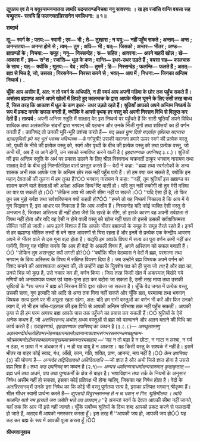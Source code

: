 **द्युपतय एव ते न ययुरन्तमनन्ततया** **त्वमपि यदन्तराण्डनिचया ननु सावरणा: ।** **ख इव रजांसि वान्ति वयसा सह यच्छ्रुतय-** **स्त्वयि हि फलन्त्यतन्निरसनेन भवन्निधना: ॥ १॥** 

**शब्दार्थ** 

**द्यु—** **स्वर्ग के** **; पतय:—** **स्वामी** **; एव—** **भी** **; ते—** **तुश्हारा** **; न ययु:—** **नहीं पहुँच सकते** **; अन्तम्—** **अन्त** **; अनन्ततया—** **अनन्त होने** **से** **; त्वम्—** **तुम** **; अपि—** **भी** **; यत्—** **जिसको** **; अन्तर—** **भीतर** **; अण्ड—** **ब्रह्माण्डों के** **; निचया:—** **समूह** **; ननु—** **निस्सन्देह** **; स—** **सहित** **; आवरना:—** **अपने बाहरी खोल** **; खे—** **आकाश में** **; इव—** **स²श** **; रजांसि—** **धूल के कण** **; वान्ति—** **इधर-उधर उड़ते हैं** **;** **वयसा सह—** **कालचक्र के साथ** **; यत्—** **क्योंकि** **; श्रुतय:—** **वेद** **; त्वयि—** **तुममें** **; हि—** **निस्सन्देह** **; फलन्ति—** **फलते हैं** **; अतत्—** **ब्रह्म से भिन्न है, जो, उसका** **; निरसनेन—** **निरस्त करने से** **; भवत्—** **आप में** **; निधना:—** **जिनका अन्तिम निष्कर्ष।** **.** 

**चूँकि आप असीम हैं, अत: न तो स्वर्ग के अधिपति, न ही स्वयं आप अपनी महिमा के छोर** **तक पहुँच सकते हैं। असंलय ब्रह्माण्ड अपने अपने खोलों में लिपटे हुए कालचक्र के द्वारा** **आपके भीतर घूमने के लिए उसी तरह बाध्य हैं, जिस तरह कि आकाश में धूल के कण इधर-** **उधर उड़ते रहते हैं। श्रुतियाँ आपको अपने अन्तिम निष्कर्ष के रूप में प्रकट करके सफल बनती** **हैं, क्योंकि वे आपसे पृथक् हर वस्तु को अपनी निरसन विधि से विलुप्त कर देती हैं।** **तात्पर्य :** अपनी अन्तिम स्तुति में साक्षात् वेद इस निष्कर्ष पर पहुँचते हैं कि सारी श्रुतियाँ अपने विविध शाब्दिक तथा अलंकारिक संदर्भों द्वारा भगवान् की पहचान और उनके निजी गुणों तथा शक्तियों का ही वर्णन करती हैं। उपनिषद् तो उनकी भूरि-भूरि प्रशंसा करते हैं— *यद् ऊध्र्वं गाॢग दिवो यदर्वाक्* *पृथिव्या यदन्तरा द्यावापृथिवी इमे यद् भूतं भवच्च भविष्यच्च* —हे गर्गपुत्री! उसकी महानता हमारे ऊपर स्वर्ग की प्रत्येक वस्तु को, पृथ्वी के नीचे की प्रत्येक वस्तु को, स्वर्ग और पृथ्वी के बीच की प्रत्येक वस्तु को तथा प्रत्येक वस्तु, जो कभी थी, अब है या आगे होगी, उन सबको समाविष्ट करने वाली है ( *बृहदारण्यक उपनिषद्* ३.८.)। श्रुतियों की इस अन्तिम स्तुति के अर्थ पर प्रकाश डालने के लिए श्रील विश्वनाथ चक्रवर्ती ठाकुर भगवान् नारायण तथा साक्षात् वेदों के बीच हुई निश्नलिखित वार्ता प्रस्तुत करते हैं— वेदों ने कहा: ''ब्रह्मा तथा स्वर्गलोकों के अन्य शासक अभी तक आपके यश के अन्तिम छोर तक नहीं पहुँच पाये हैं। तो हम क्या कर सकते हैं, क्योंकि इन महान् देवताओं की तुलना में हम तुच्छ हैं?ÓÓ भगवान् नारायण ने कहा: ''नहीं, तुम श्रुतियाँ इस ब्रह्माण्ड पर शासन करने वाले देवताओं की अपेक्षा अधिक दिव्य²ष्टि वाली हो। यदि तुम नहीं रुकोगी तो तुम मेरी महिमा का पार पा सकती हो।ÓÓ ''लेकिन आप भी अपनी सीमा नहीं पा सकते।ÓÓ ''यदि ऐसा ही है, तो फिर तुम सब मुझे सर्वज्ञ तथा सर्वशक्तिमान क्यों कहती हो?ÓÓ ''हमने तो यह निष्कर्ष निकाला है कि आप में ये गुण विद्यमान हैं; इस आधार पर निकाला है कि आप असीम हैं। निस्सन्देह यदि कोई व्यक्ति ऐसी वस्तु से अनजान है, जिसका अस्तित्व ही नहीं होता जैसे कि खरहे के सींग, तो इसके कारण वह अपनी सर्वज्ञता से विपथ नहीं होता और यदि वह ऐसी न होने वाली वस्तु को खोज नहीं पाता तो इससे उसकी सर्वशक्तिमत्ता सीमित नहीं हो जाती। आप इतने विशाल हैं कि आपके भीतर ब्रह्माण्डों के समूह के समूह तैरते रहते हैं। इनमें से हर ब्रह्माण्ड भौतिक तत्त्वों से बने सात आवरणों से घिरा रहता है और इनमें से प्रत्येक एक केन्द्रीय आवरण अपने से भीतर वाले से दस गुना बड़ा होता है। यद्यपि हम आपके विषय में सत्य का पूरा वर्णन कभी नहीं कर पायेंगी, किन्तु यह घोषित करके कि आप ही वेदों के असली विषय हैं, अपने अस्तित्व को सफल बनाती हैं।ÓÓ ''लेकिन तुम असन्तुष्ट क्यों लगती हो?ÓÓ ''क्योंकि श्रील वेदव्यास ने वेदों में ब्रह्म, परमात्मा तथा भगवान् के दिव्य अस्तित्व के विषय में संक्षिप्त विवरण दिया है। जब उन्होंने ब्रह्म विषयक अपने वर्णन को विशद बनाने की आवश्यकता अनुभव की, तो उन्होंने ब्रह्म के निॢवशेष पक्ष को ही चुना जो *तत्* है और ब्रह्म का, उनसे भिन्न जो कुछ है, उसे नकार कर ही, वर्णन किया। जिस तरह किसी खेत में अकस्मात् बिखेरे गये मणियों को अनावश्यक पत्थर एवं घास-फूस हटा कर बटोरा जा सकता है, उसी तरह माया तथा उसकी सृष्टियों के ²श्य जगत में ब्रह्म को निरसन विधि द्वारा खोजा जा सकता है। चूँकि वेद जगत में प्रत्येक वस्तु, उसकी सत्ता, गुण इत्यादि को आदि से अन्त तक गिना नहीं सकते और चूँकि ब्रह्म, परमात्मा तथा भगवान् विषयक सत्य इतने पर भी अछूता रहता रहेगा, अत: यदि हम सभी वस्तुओं का वर्णन भी करें और फिर उनको त्याग दें, तो भी हम जाँच-पड़ताल की इस विधि से आपकी अन्तिम परिभाषा तक नहीं पहुँच सकतीं। आपकी कृपा से ही हम परम अगश्य ब्रह्म आपके पास तक पहुँचने का प्रयास कर सकती हैं।ÓÓ श्रुतियों के ऐसे अनेक कथन हैं, जो *अतन्निरसनम्* अर्थात् अधम वस्तुओं से ब्रह्म को पहचानने और अलग बताने की विधि का कार्य करते हैं। उदाहरणार्थ, *बृहदारण्यक उपनिषद्* का कथन है (३.८.८)— *अस्थूलमनणु* *अह्रस्वमदीर्घमलोहितमस्नेहमच्छायमतमोऽवाय्वनाकाशमसंगमरसमगन्धमचक्षुष्कम-* *श्रोत्रमगमनोऽतेजस्कमप्राणमसुखममात्रमनन्तरमबाह्यम्* —''यह न तो बड़ा है न छोटा, न नाटा न लश्बा, न गर्म न ठंडा, न छाया में न अंधकार में। न ही यह वायु है न आकाश। यह किसी वस्तु के सश्पर्क में नहीं है। इसमें भीतर या बाहर कोई स्वाद, गंध, आँखें, कान, गति, शक्ति, प्राण, आनन्द, माप नहीं है।ÓÓ *केन उपनिषद* (३) की घोषणा है— *अन्यदेव तद्विदितादथो अविदितादधि* —जो ज्ञात है और अभी जिसे ज्ञात होना है उससे ब्रह्म भिन्न है। तथा *कठ उपनिषद्* का कथन है (२.१)— *अन्यत्र* *धर्मादन्यत्राधर्मादन्यत्रास्मात् कृताकृतात्* —ब्रह्म धर्म तथा अधर्म, पाप तथा पुण्यकर्मों के क्षेत्र से बाहर है। भाषाविज्ञान तथा तर्क के नियमों के अनुसार निषेध असीम नहीं हो सकता, इसका कोई प्रतिपक्ष भी होना चाहिए, जिसका यह निषेध होता है। वेदों के *अतन्निरसनम्* में उनके इस निषेध का कि कोई भी वस्तु पूर्णतया सत्य है, इसका प्रतिपक्ष भगवान् श्रीकृष्ण हैं। श्रील श्रीधर स्वामी प्रार्थना करते हैं— *द्युपतयो विदुरन्तमनन्त ते न च भवान् न गिर: श्रुतिमौलय:।* *त्वयि फलन्ति यतो नम इत्यतो जय जयेति भजे तव तत्पदम्॥* ''हे अनन्त! स्वर्ग के देवता आपकी सीमा नहीं जानते, यहाँ तक कि आप भी इसे नहीं जानते। चूँकि सर्वोच्च श्रुतियों के दिव्य शब्द आपको प्रकट करने से फलदायी हो जाते हैं, अतएव मैं आपको नमस्कार करता हूँ। इस तरह मैं ''आपकी जय हो, आपकी जय होÓÓ यह कह कर ब्रह्म के रूप में आपकी पूजा करता हूँ।ÓÓ  

**श्रीभगवानुवाच** 